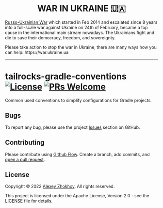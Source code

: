 <p align="center">
    <h1 align="center">WAR IN UKRAINE 🇺🇦</h1>
    <p><a href="https://en.wikipedia.org/wiki/Russo-Ukrainian_War">Russo-Ukrainian War</a> which started in Feb 2014 and escalated since 8 years into a full-scale war against Ukraine on 24th of February,  became a top cause in the international main stream nowadays. The Ukrainians fight and die to save their democracy, freedom, and sovereignty.</p>
    <p>Please take action to stop the war in Ukraine, there are many ways how you can help: https://war.ukraine.ua</p>
</p>

---

# tailrocks-gradle-conventions [![License](https://img.shields.io/badge/License-Apache%202.0-blue.svg)](https://github.com/tailrocks/tailrocks-gradle-conventions/blob/main/LICENSE) [![PRs Welcome](https://img.shields.io/badge/PRs-welcome-brightgreen.svg)](https://github.com/tailrocks/tailrocks-gradle-conventions/pulls)
Common used conventions to simplify configurations for Gradle projects.

## Bugs

To report any bug, please use the project [Issues](https://github.com/tailrocks/tailrocks-gradle-conventions/issues/new) section on GitHub.

## Contributing

Please contribute using [Github Flow](https://guides.github.com/introduction/flow/). Create a branch, add commits, and [open a pull request](https://github.com/donbeave/jambalaya/compare/).

## License

Copyright © 2022 [Alexey Zhokhov](http://www.zhokhov.com). All rights reserved.

This project is licensed under the Apache License, Version 2.0 - see the [LICENSE](LICENSE) file for details.
